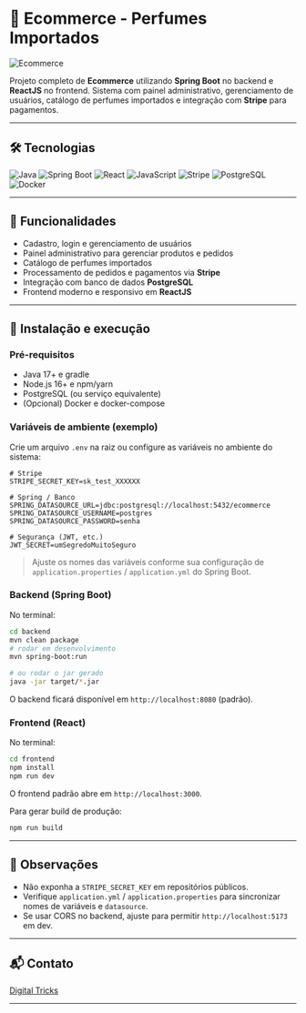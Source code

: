# 💎 Ecommerce - Perfumes Importados

![Ecommerce](https://img.shields.io/badge/Ecommerce-Spring%20Boot%20%2B%20ReactJS-blue?style=for-the-badge\&logo=java)

Projeto completo de **Ecommerce** utilizando **Spring Boot** no backend e **ReactJS** no frontend.
Sistema com painel administrativo, gerenciamento de usuários, catálogo de perfumes importados e integração com **Stripe** para pagamentos.

---

## 🛠 Tecnologias

![Java](https://img.shields.io/badge/Java-ED8B00?style=for-the-badge\&logo=java\&logoColor=white)
![Spring Boot](https://img.shields.io/badge/Spring%20Boot-6DB33F?style=for-the-badge\&logo=spring\&logoColor=white)
![React](https://img.shields.io/badge/React-61DAFB?style=for-the-badge\&logo=react\&logoColor=black)
![JavaScript](https://img.shields.io/badge/JavaScript-F7DF1E?style=for-the-badge\&logo=javascript\&logoColor=black)
![Stripe](https://img.shields.io/badge/Stripe-635BFF?style=for-the-badge\&logo=stripe\&logoColor=white)
![PostgreSQL](https://img.shields.io/badge/PostgreSQL-4169E1?style=for-the-badge\&logo=postgresql\&logoColor=white)
![Docker](https://img.shields.io/badge/Docker-2496ED?style=for-the-badge\&logo=docker\&logoColor=white)

---

## 🌟 Funcionalidades

* Cadastro, login e gerenciamento de usuários
* Painel administrativo para gerenciar produtos e pedidos
* Catálogo de perfumes importados
* Processamento de pedidos e pagamentos via **Stripe**
* Integração com banco de dados **PostgreSQL**
* Frontend moderno e responsivo em **ReactJS**

---

## 🚀 Instalação e execução

### Pré-requisitos

* Java 17+ e gradle
* Node.js 16+ e npm/yarn
* PostgreSQL (ou serviço equivalente)
* (Opcional) Docker e docker-compose

### Variáveis de ambiente (exemplo)

Crie um arquivo `.env` na raiz ou configure as variáveis no ambiente do sistema:

```env
# Stripe
STRIPE_SECRET_KEY=sk_test_XXXXXX

# Spring / Banco
SPRING_DATASOURCE_URL=jdbc:postgresql://localhost:5432/ecommerce
SPRING_DATASOURCE_USERNAME=postgres
SPRING_DATASOURCE_PASSWORD=senha

# Segurança (JWT, etc.)
JWT_SECRET=umSegredoMuitoSeguro
```

> Ajuste os nomes das variáveis conforme sua configuração de `application.properties` / `application.yml` do Spring Boot.

### Backend (Spring Boot)

No terminal:

```bash
cd backend
mvn clean package
# rodar em desenvolvimento
mvn spring-boot:run

# ou rodar o jar gerado
java -jar target/*.jar
```

O backend ficará disponível em `http://localhost:8080` (padrão).

### Frontend (React)

No terminal:

```bash
cd frontend
npm install
npm run dev
```

O frontend padrão abre em `http://localhost:3000`.

Para gerar build de produção:

```bash
npm run build
```

---


## 🔐 Observações

* Não exponha a `STRIPE_SECRET_KEY` em repositórios públicos.
* Verifique `application.yml` / `application.properties` para sincronizar nomes de variáveis e `datasource`.
* Se usar CORS no backend, ajuste para permitir `http://localhost:5173` em dev.

---

## 📬 Contato

[Digital Tricks](https://digitaltricks.com.br)

---
